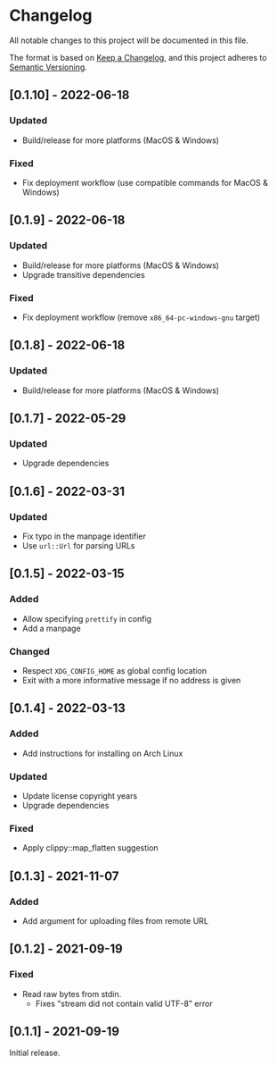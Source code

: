 # Changelog
All notable changes to this project will be documented in this file.

The format is based on [Keep a Changelog](https://keepachangelog.com/en/1.0.0/),
and this project adheres to [Semantic Versioning](https://semver.org/spec/v2.0.0.html).

## [0.1.10] - 2022-06-18
### Updated
- Build/release for more platforms (MacOS & Windows)

### Fixed
- Fix deployment workflow (use compatible commands for MacOS & Windows)

## [0.1.9] - 2022-06-18
### Updated
- Build/release for more platforms (MacOS & Windows)
- Upgrade transitive dependencies

### Fixed
- Fix deployment workflow (remove `x86_64-pc-windows-gnu` target)

## [0.1.8] - 2022-06-18
### Updated
- Build/release for more platforms (MacOS & Windows)

## [0.1.7] - 2022-05-29
### Updated
- Upgrade dependencies

## [0.1.6] - 2022-03-31
### Updated
- Fix typo in the manpage identifier
- Use `url::Url` for parsing URLs

## [0.1.5] - 2022-03-15
### Added
- Allow specifying `prettify` in config
- Add a manpage

### Changed
- Respect `XDG_CONFIG_HOME` as global config location
- Exit with a more informative message if no address is given

## [0.1.4] - 2022-03-13
### Added
- Add instructions for installing on Arch Linux

### Updated
- Update license copyright years
- Upgrade dependencies

### Fixed
- Apply clippy::map_flatten suggestion

## [0.1.3] - 2021-11-07
### Added
- Add argument for uploading files from remote URL

## [0.1.2] - 2021-09-19
### Fixed
- Read raw bytes from stdin.
  - Fixes "stream did not contain valid UTF-8" error

## [0.1.1] - 2021-09-19
Initial release.

